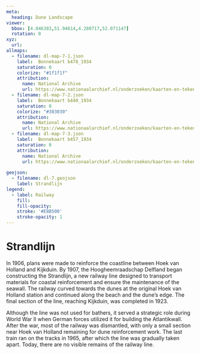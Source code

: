 ```yaml
---
meta:
  heading: Dune Landscape
viewer:
  bbox: [4.046383,51.94614,4.280717,52.071147]
  rotation: 0
xyz:
  url:
allmaps:
  - filename: dl-map-7-1.json
    label: 	Bonnekaart b478_1934
    saturation: 0
    colorize: "#1f1f1f"
    attribution:
      name: National Archive
      url: https://www.nationaalarchief.nl/onderzoeken/kaarten-en-tekeningen/topografie-en-infrastructuur
  - filename: dl-map-7-2.json
    label: 	Bonnekaart b440_1934
    saturation: 0
    colorize: "#303030"
    attribution:
      name: National Archive
      url: https://www.nationaalarchief.nl/onderzoeken/kaarten-en-tekeningen/topografie-en-infrastructuur
  - filename: dl-map-7-3.json
    label: 	Bonnekaart b457_1934
    saturation: 0
    attribution:
      name: National Archive
      url: https://www.nationaalarchief.nl/onderzoeken/kaarten-en-tekeningen/topografie-en-infrastructuur
      
geojson:
  - filename: dl-7.geojson
    label: Strandlijn
legend:
  - label: Railway
    fill: 
    fill-opacity: 
    stroke: '#E8B500'
    stroke-opacity: 1
---
```


# Strandlijn

In 1906, plans were made to reinforce the coastline between Hoek van Holland and Kijkduin. By 1907, the Hoogheemraadschap Delfland began constructing the Strandlijn, a new railway line designed to transport materials for coastal reinforcement and ensure the maintenance of the seawall. The railway curved towards the dunes at the original Hoek van Holland station and continued along the beach and the dune’s edge. The final section of the line, reaching Kijkduin, was completed in 1923.

Although the line was not used for bathers, it served a strategic role during World War II when German forces utilized it for building the Atlantikwall. After the war, most of the railway was dismantled, with only a small section near Hoek van Holland remaining for dune reinforcement work. The last train ran on the tracks in 1965, after which the line was gradually taken apart. Today, there are no visible remains of the railway line.